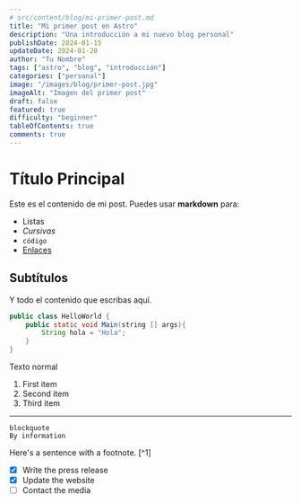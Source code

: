 ```yaml
---
# src/content/blog/mi-primer-post.md
title: "Mi primer post en Astro"
description: "Una introducción a mi nuevo blog personal"
publishDate: 2024-01-15
updateDate: 2024-01-20
author: "Tu Nombre"
tags: ["astro", "blog", "introducción"]
categories: ["personal"]
image: "/images/blog/primer-post.jpg"
imageAlt: "Imagen del primer post"
draft: false
featured: true
difficulty: "beginner"
tableOfContents: true
comments: true
---
```


# Título Principal

Este es el contenido de mi post. Puedes usar **markdown** para:

- Listas
- _Cursivas_
- `código`
- [Enlaces](https://ejemplo.com)

## Subtítulos

Y todo el contenido que escribas aquí.

```java
public class HelloWorld {
    public static void Main(string [] args){
        String hola = "Hola";
    }
}
```

Texto normal

1. First item
2. Second item
3. Third item

---

    blockquote
    By information

Here's a sentence with a footnote. [^1]

- [x] Write the press release
- [x] Update the website
- [ ] Contact the media
